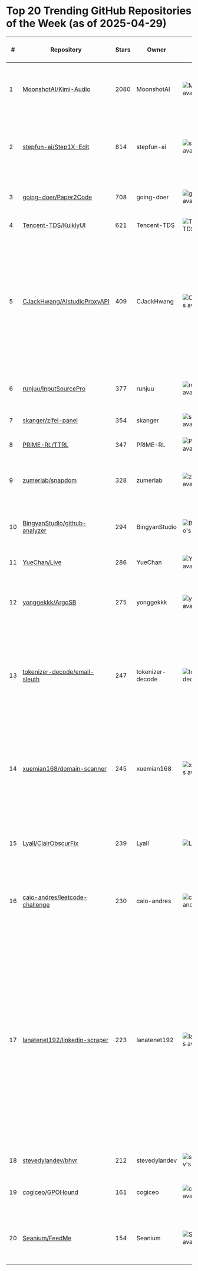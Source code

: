 # Top 20 Trending GitHub Repositories of the Week (as of 2025-04-29)

| # | Repository | Stars | Owner | Avatar | Description | Topics | URL | Created At | Updated At | Pushed At | Git URL | SSH URL | Clone URL | SVN URL | Homepage | Size | Language | Forks Count | Open Issues Count | Default Branch | License |
|---|------------|-------|-------|--------|-------------|--------|-----|------------|------------|-----------|---------|---------|-----------|---------|----------|------|----------|--------------|-------------------|----------------|---------|
| 1 | [MoonshotAI/Kimi-Audio](https://github.com/MoonshotAI/Kimi-Audio) | 2080 | MoonshotAI | ![MoonshotAI's avatar](https://avatars.githubusercontent.com/u/129152888?v=4) | Kimi-Audio, an open-source audio foundation model excelling in audio understanding, generation, and conversation | No topics | [https://github.com/MoonshotAI/Kimi-Audio](https://github.com/MoonshotAI/Kimi-Audio) | 2025-04-25T10:00:18Z | 2025-04-29T04:16:09Z | 2025-04-28T06:31:40Z | git://github.com/MoonshotAI/Kimi-Audio.git | git@github.com:MoonshotAI/Kimi-Audio.git | https://github.com/MoonshotAI/Kimi-Audio.git | https://github.com/MoonshotAI/Kimi-Audio | No homepage | 5871 | Python | 119 | 40 | master | No license |
| 2 | [stepfun-ai/Step1X-Edit](https://github.com/stepfun-ai/Step1X-Edit) | 814 | stepfun-ai | ![stepfun-ai's avatar](https://avatars.githubusercontent.com/u/178004800?v=4) | A SOTA open-source image editing model, which aims to provide comparable performance against the closed-source models like GPT-4o and Gemini 2 Flash. | No topics | [https://github.com/stepfun-ai/Step1X-Edit](https://github.com/stepfun-ai/Step1X-Edit) | 2025-04-23T09:53:08Z | 2025-04-29T04:19:35Z | 2025-04-28T04:10:54Z | git://github.com/stepfun-ai/Step1X-Edit.git | git@github.com:stepfun-ai/Step1X-Edit.git | https://github.com/stepfun-ai/Step1X-Edit.git | https://github.com/stepfun-ai/Step1X-Edit | https://step1x-edit.github.io/ | 33679 | Python | 36 | 19 | main | Apache License 2.0 |
| 3 | [going-doer/Paper2Code](https://github.com/going-doer/Paper2Code) | 708 | going-doer | ![going-doer's avatar](https://avatars.githubusercontent.com/u/48055421?v=4) | Paper2Code: Automating Code Generation from Scientific Papers in Machine Learning | No topics | [https://github.com/going-doer/Paper2Code](https://github.com/going-doer/Paper2Code) | 2025-04-25T07:58:12Z | 2025-04-29T03:52:44Z | 2025-04-28T13:46:12Z | git://github.com/going-doer/Paper2Code.git | git@github.com:going-doer/Paper2Code.git | https://github.com/going-doer/Paper2Code.git | https://github.com/going-doer/Paper2Code | No homepage | 6879 | Python | 110 | 3 | main | No license |
| 4 | [Tencent-TDS/KuiklyUI](https://github.com/Tencent-TDS/KuiklyUI) | 621 | Tencent-TDS | ![Tencent-TDS's avatar](https://avatars.githubusercontent.com/u/205871139?v=4) | No description | No topics | [https://github.com/Tencent-TDS/KuiklyUI](https://github.com/Tencent-TDS/KuiklyUI) | 2025-04-24T03:50:37Z | 2025-04-29T03:53:53Z | 2025-04-25T12:24:22Z | git://github.com/Tencent-TDS/KuiklyUI.git | git@github.com:Tencent-TDS/KuiklyUI.git | https://github.com/Tencent-TDS/KuiklyUI.git | https://github.com/Tencent-TDS/KuiklyUI | No homepage | 2510 | Kotlin | 40 | 12 | main | Other |
| 5 | [CJackHwang/AIstudioProxyAPI](https://github.com/CJackHwang/AIstudioProxyAPI) | 409 | CJackHwang | ![CJackHwang's avatar](https://avatars.githubusercontent.com/u/155826701?v=4) | Node.js+Playwright服务器，通过模拟 OpenAI API 的方式来访问 Google AI Studio 网页版，服务器无缝交互转发gemini模型对话。这使得兼容 OpenAI API 的客户端（如 Open WebUI, NextChat 等）可以使用 AI Studio 的无限额度及能力。经测试因无法绕过自动化检测故暂不支持无头模式启动实例-自用项目随缘维护 | No topics | [https://github.com/CJackHwang/AIstudioProxyAPI](https://github.com/CJackHwang/AIstudioProxyAPI) | 2025-04-26T17:16:37Z | 2025-04-29T04:16:59Z | 2025-04-28T10:18:36Z | git://github.com/CJackHwang/AIstudioProxyAPI.git | git@github.com:CJackHwang/AIstudioProxyAPI.git | https://github.com/CJackHwang/AIstudioProxyAPI.git | https://github.com/CJackHwang/AIstudioProxyAPI | https://drive.google.com/file/d/1efR-cNG2CNboNpogHA1ASzmx45wO579p/view?usp=drive_link | 3446 | JavaScript | 62 | 4 | main | MIT License |
| 6 | [runjuu/InputSourcePro](https://github.com/runjuu/InputSourcePro) | 377 | runjuu | ![runjuu's avatar](https://avatars.githubusercontent.com/u/12002941?v=4) | Switch and track your input sources with ease ✨ | No topics | [https://github.com/runjuu/InputSourcePro](https://github.com/runjuu/InputSourcePro) | 2025-04-25T00:09:07Z | 2025-04-29T04:00:33Z | 2025-04-28T21:57:14Z | git://github.com/runjuu/InputSourcePro.git | git@github.com:runjuu/InputSourcePro.git | https://github.com/runjuu/InputSourcePro.git | https://github.com/runjuu/InputSourcePro | https://inputsource.pro | 1436 | Swift | 13 | 1 | main | GNU General Public License v3.0 |
| 7 | [skanger/zifei-panel](https://github.com/skanger/zifei-panel) | 354 | skanger | ![skanger's avatar](https://avatars.githubusercontent.com/u/18080860?v=4) | A data panel for crypto assets | binance, bitget, bybit, okx | [https://github.com/skanger/zifei-panel](https://github.com/skanger/zifei-panel) | 2025-04-23T11:56:08Z | 2025-04-29T00:24:15Z | 2025-04-27T16:03:26Z | git://github.com/skanger/zifei-panel.git | git@github.com:skanger/zifei-panel.git | https://github.com/skanger/zifei-panel.git | https://github.com/skanger/zifei-panel | https://zifei.cc | 2525 | JavaScript | 151 | 0 | main | No license |
| 8 | [PRIME-RL/TTRL](https://github.com/PRIME-RL/TTRL) | 347 | PRIME-RL | ![PRIME-RL's avatar](https://avatars.githubusercontent.com/u/193307489?v=4) | TTRL: Test-Time Reinforcement Learning | No topics | [https://github.com/PRIME-RL/TTRL](https://github.com/PRIME-RL/TTRL) | 2025-04-23T02:15:03Z | 2025-04-29T03:51:25Z | 2025-04-27T07:31:52Z | git://github.com/PRIME-RL/TTRL.git | git@github.com:PRIME-RL/TTRL.git | https://github.com/PRIME-RL/TTRL.git | https://github.com/PRIME-RL/TTRL | No homepage | 1991 | Python | 22 | 3 | main | MIT License |
| 9 | [zumerlab/snapdom](https://github.com/zumerlab/snapdom) | 328 | zumerlab | ![zumerlab's avatar](https://avatars.githubusercontent.com/u/103702169?v=4) | snapDOM captures DOM nodes as images with exceptional speed avoiding bottlenecks and long tasks. | No topics | [https://github.com/zumerlab/snapdom](https://github.com/zumerlab/snapdom) | 2025-04-27T11:01:19Z | 2025-04-29T04:19:48Z | 2025-04-28T06:13:51Z | git://github.com/zumerlab/snapdom.git | git@github.com:zumerlab/snapdom.git | https://github.com/zumerlab/snapdom.git | https://github.com/zumerlab/snapdom | No homepage | 47 | JavaScript | 6 | 4 | main | MIT License |
| 10 | [BingyanStudio/github-analyzer](https://github.com/BingyanStudio/github-analyzer) | 294 | BingyanStudio | ![BingyanStudio's avatar](https://avatars.githubusercontent.com/u/8073014?v=4) | 锐评一下你都在 GitHub 写了什么 | data-analysis, github, llm, reports, selfhosted, typescript | [https://github.com/BingyanStudio/github-analyzer](https://github.com/BingyanStudio/github-analyzer) | 2025-04-24T15:20:29Z | 2025-04-29T04:00:18Z | 2025-04-28T15:47:20Z | git://github.com/BingyanStudio/github-analyzer.git | git@github.com:BingyanStudio/github-analyzer.git | https://github.com/BingyanStudio/github-analyzer.git | https://github.com/BingyanStudio/github-analyzer | https://gitbox.hust.online | 813 | TypeScript | 9 | 0 | main | MIT License |
| 11 | [YueChan/Live](https://github.com/YueChan/Live) | 286 | YueChan | ![YueChan's avatar](https://avatars.githubusercontent.com/u/10445218?v=4) | 收集于互联网的一些高清直播源。 | No topics | [https://github.com/YueChan/Live](https://github.com/YueChan/Live) | 2025-04-26T10:46:52Z | 2025-04-29T03:36:41Z | 2025-04-26T12:06:02Z | git://github.com/YueChan/Live.git | git@github.com:YueChan/Live.git | https://github.com/YueChan/Live.git | https://github.com/YueChan/Live | No homepage | 37 | No language specified | 26 | 0 | main | No license |
| 12 | [yonggekkk/ArgoSB](https://github.com/yonggekkk/ArgoSB) | 275 | yonggekkk | ![yonggekkk's avatar](https://avatars.githubusercontent.com/u/121604513?v=4) | ArgoSB一键无交互vmess代理脚本：最新sing-box内核+最新Cloudflared-Argo内核，最多输出13个Argo不死优选IP节点 | argo, cloudflared, google, idx, singbox, vmess-ws | [https://github.com/yonggekkk/ArgoSB](https://github.com/yonggekkk/ArgoSB) | 2025-04-22T01:46:41Z | 2025-04-29T02:17:34Z | 2025-04-28T09:30:35Z | git://github.com/yonggekkk/ArgoSB.git | git@github.com:yonggekkk/ArgoSB.git | https://github.com/yonggekkk/ArgoSB.git | https://github.com/yonggekkk/ArgoSB | No homepage | 100 | Shell | 162 | 0 | main | No license |
| 13 | [tokenizer-decode/email-sleuth](https://github.com/tokenizer-decode/email-sleuth) | 247 | tokenizer-decode | ![tokenizer-decode's avatar](https://avatars.githubusercontent.com/u/99087793?v=4) | Discover and verify professional emails using names + domains (Rust-based tool with SMTP, DNS, scraping, and scoring) | cold-email, contact-enrichment, dns, email-verification, lead-generation, open-source, rust-cli, smtp, web-scraping | [https://github.com/tokenizer-decode/email-sleuth](https://github.com/tokenizer-decode/email-sleuth) | 2025-04-26T15:37:38Z | 2025-04-29T02:31:40Z | 2025-04-27T12:34:22Z | git://github.com/tokenizer-decode/email-sleuth.git | git@github.com:tokenizer-decode/email-sleuth.git | https://github.com/tokenizer-decode/email-sleuth.git | https://github.com/tokenizer-decode/email-sleuth | No homepage | 64 | Rust | 28 | 1 | main | MIT License |
| 14 | [xuemian168/domain-scanner](https://github.com/xuemian168/domain-scanner) | 245 | xuemian168 | ![xuemian168's avatar](https://avatars.githubusercontent.com/u/38741078?v=4) | 一个用Go语言编写的强大且灵活的域名注册可用性检查扫描工具 A powerful and flexible domain name availability checker written in Go. This tool helps you find available domain names based on various patterns and filters. | domain, tld | [https://github.com/xuemian168/domain-scanner](https://github.com/xuemian168/domain-scanner) | 2025-04-23T23:34:49Z | 2025-04-29T04:18:15Z | 2025-04-27T22:48:15Z | git://github.com/xuemian168/domain-scanner.git | git@github.com:xuemian168/domain-scanner.git | https://github.com/xuemian168/domain-scanner.git | https://github.com/xuemian168/domain-scanner | https://zli.li/ | 124 | Go | 35 | 2 | main | GNU Affero General Public License v3.0 |
| 15 | [Lyall/ClairObscurFix](https://github.com/Lyall/ClairObscurFix) | 239 | Lyall | ![Lyall's avatar](https://avatars.githubusercontent.com/u/695941?v=4) | An ASI plugin for Clair Obscur: Expedition 33 that removes the 30fps cap in cutscenes, fixes ultrawide issues and more. | ultrawide | [https://github.com/Lyall/ClairObscurFix](https://github.com/Lyall/ClairObscurFix) | 2025-04-24T13:00:09Z | 2025-04-29T03:56:25Z | 2025-04-29T00:19:38Z | git://github.com/Lyall/ClairObscurFix.git | git@github.com:Lyall/ClairObscurFix.git | https://github.com/Lyall/ClairObscurFix.git | https://github.com/Lyall/ClairObscurFix | No homepage | 10965 | C++ | 2 | 16 | main | MIT License |
| 16 | [caio-andres/leetcode-challenge](https://github.com/caio-andres/leetcode-challenge) | 230 | caio-andres | ![caio-andres's avatar](https://avatars.githubusercontent.com/u/138927547?v=4) | It's the LeetCode Challenge. Created by @caio-andres & @matheusaudibert & @enzowxl to improve our structure algorithm skill using https://leetcode.com/. | algorithms, exercises, leetcode, resolutions | [https://github.com/caio-andres/leetcode-challenge](https://github.com/caio-andres/leetcode-challenge) | 2025-04-22T17:18:42Z | 2025-04-29T03:55:16Z | 2025-04-28T21:17:21Z | git://github.com/caio-andres/leetcode-challenge.git | git@github.com:caio-andres/leetcode-challenge.git | https://github.com/caio-andres/leetcode-challenge.git | https://github.com/caio-andres/leetcode-challenge | No homepage | 153297 | Python | 7 | 0 | main | MIT License |
| 17 | [lanatenet192/linkedin-scraper](https://github.com/lanatenet192/linkedin-scraper) | 223 | lanatenet192 | ![lanatenet192's avatar](https://avatars.githubusercontent.com/u/193876934?v=4) | linkedin scraper 🔥 python3 linkedin jobs scraper | education jobs web scraper linkedin scraper profile data linkedin scraper linkedin scraper linkedin scraper linkedin scraper linkedin scraper linkedin scraper linkedin scraper linkedin scraper linkedin scraper linkedin scraper linkedin scraper hmstepys | No topics | [https://github.com/lanatenet192/linkedin-scraper](https://github.com/lanatenet192/linkedin-scraper) | 2025-04-27T14:50:52Z | 2025-04-29T02:33:31Z | 2025-04-27T14:51:02Z | git://github.com/lanatenet192/linkedin-scraper.git | git@github.com:lanatenet192/linkedin-scraper.git | https://github.com/lanatenet192/linkedin-scraper.git | https://github.com/lanatenet192/linkedin-scraper | No homepage | 17 | Python | 95 | 0 | main | No license |
| 18 | [stevedylandev/bhvr](https://github.com/stevedylandev/bhvr) | 212 | stevedylandev | ![stevedylandev's avatar](https://avatars.githubusercontent.com/u/73185218?v=4) | A monorepo template using Bun, Hono, Vite, and React | No topics | [https://github.com/stevedylandev/bhvr](https://github.com/stevedylandev/bhvr) | 2025-04-26T23:45:43Z | 2025-04-29T04:01:40Z | 2025-04-28T16:21:43Z | git://github.com/stevedylandev/bhvr.git | git@github.com:stevedylandev/bhvr.git | https://github.com/stevedylandev/bhvr.git | https://github.com/stevedylandev/bhvr | https://bhvr.dev | 70 | TypeScript | 8 | 3 | main | MIT License |
| 19 | [cogiceo/GPOHound](https://github.com/cogiceo/GPOHound) | 161 | cogiceo | ![cogiceo's avatar](https://avatars.githubusercontent.com/u/7262787?v=4) | Offensive GPO dumping and analysis tool that leverages and enriches BloodHound data | No topics | [https://github.com/cogiceo/GPOHound](https://github.com/cogiceo/GPOHound) | 2025-04-23T09:38:49Z | 2025-04-29T02:34:22Z | 2025-04-25T15:17:09Z | git://github.com/cogiceo/GPOHound.git | git@github.com:cogiceo/GPOHound.git | https://github.com/cogiceo/GPOHound.git | https://github.com/cogiceo/GPOHound | No homepage | 91 | Python | 16 | 0 | main | GNU General Public License v3.0 |
| 20 | [Seanium/FeedMe](https://github.com/Seanium/FeedMe) | 154 | Seanium | ![Seanium's avatar](https://avatars.githubusercontent.com/u/10975821?v=4) | AI-powered RSS reader, deployable to GitHub Pages | 用 AI 重新定义你的 RSS 阅读体验，轻松部署到 GitHub Pages | ai, github-actions, github-pages, rss, rss-reader | [https://github.com/Seanium/FeedMe](https://github.com/Seanium/FeedMe) | 2025-04-24T14:31:50Z | 2025-04-29T02:32:07Z | 2025-04-28T15:59:35Z | git://github.com/Seanium/FeedMe.git | git@github.com:Seanium/FeedMe.git | https://github.com/Seanium/FeedMe.git | https://github.com/Seanium/FeedMe | http://feedme.icu/ | 216 | TypeScript | 30 | 0 | main | MIT License |